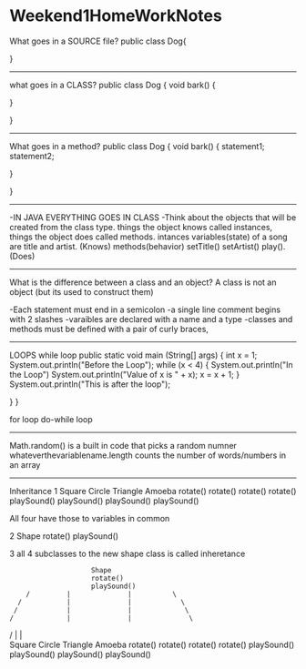 # Weekend1HomeWorkNotes

What goes in a SOURCE file? 
public class Dog{

}
_________________________________
what goes in a CLASS?
public class Dog {
  void bark() {
  
  }

}
_________________________________
What goes in a method?
public class Dog {
  void bark() {
  statement1;
  statement2;
  
  }

}
_________________________________
-IN JAVA EVERYTHING GOES IN CLASS
-Think about the objects that will be created from the class type.
things the object knows called instances, things the object does called methods. 
intances variables(state) of a song are title and artist. (Knows)
methods(behavior) setTitle() setArtist() play(). (Does)
_________________________________
What is the difference between a class and an object?
A class is not an object (but its used to construct them)

-Each statement must end in a semicolon
-a single line comment begins with 2 slashes
-varaibles are declared with a name and a type
-classes and methods must be defined with a pair of curly braces,
_________________________________
LOOPS
while loop 
public static void main (String[] args) {
  int x = 1;
  System.out.println("Before the Loop");
  while (x < 4) {
    System.out.println("In the Loop")
    System.out.println("Value of x is " + x);
      x = x + 1;
    }
    System.out.println("This is after the loop");

  }
}




for loop
do-while loop
_________________________________
Math.random() is a built in code that picks a random numner
whateverthevariablename.length counts the number of words/numbers in an array
_________________________________
Inheritance
1
Square          Circle        Triangle        Amoeba
rotate()        rotate()      rotate()        rotate()
playSound()     playSound()   playSound()     playSound()

All four have those to variables in common

2
Shape
rotate()
playSound()

3 
all 4 subclasses to the new shape class is called inheretance

                        Shape
                        rotate()
                        playSound()
        /         |              |          \
      /           |              |            \
     /            |              |             \
    /             |              |              \
  /               |              |               \
Square          Circle        Triangle        Amoeba
rotate()        rotate()      rotate()        rotate()
playSound()     playSound()   playSound()     playSound()

